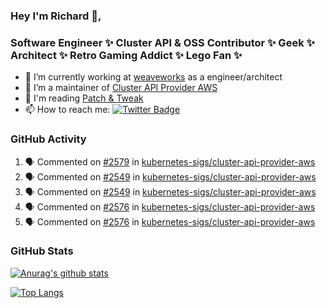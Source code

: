 ### Hey I'm Richard 👋, 

<h3 align="left">Software Engineer ✨ Cluster API & OSS Contributor ✨ Geek ✨ Architect ✨ Retro Gaming Addict ✨ Lego Fan ✨</h3>

- 🔭 I’m currently working at [weaveworks](https://github.com/weaveworks) as a engineer/architect
- 👯 I’m a maintainer of [Cluster API Provider AWS](https://github.com/kubernetes-sigs/cluster-api-provider-aws)
- 💬 I'm reading [Patch & Tweak](https://bjooks.com/products/patch-tweak-exploring-modular-synthesis)
- 📫 How to reach me: [![Twitter Badge](https://img.shields.io/badge/-@fruit_case-00acee?style=flat&logo=Twitter&logoColor=white)](https://twitter.com/intent/follow?screen_name=fruit_case "Follow on Twitter")

### GitHub Activity 

<!--START_SECTION:activity-->
1. 🗣 Commented on [#2579](https://github.com/kubernetes-sigs/cluster-api-provider-aws/issues/2579) in [kubernetes-sigs/cluster-api-provider-aws](https://github.com/kubernetes-sigs/cluster-api-provider-aws)
2. 🗣 Commented on [#2549](https://github.com/kubernetes-sigs/cluster-api-provider-aws/issues/2549) in [kubernetes-sigs/cluster-api-provider-aws](https://github.com/kubernetes-sigs/cluster-api-provider-aws)
3. 🗣 Commented on [#2549](https://github.com/kubernetes-sigs/cluster-api-provider-aws/issues/2549) in [kubernetes-sigs/cluster-api-provider-aws](https://github.com/kubernetes-sigs/cluster-api-provider-aws)
4. 🗣 Commented on [#2576](https://github.com/kubernetes-sigs/cluster-api-provider-aws/issues/2576) in [kubernetes-sigs/cluster-api-provider-aws](https://github.com/kubernetes-sigs/cluster-api-provider-aws)
5. 🗣 Commented on [#2576](https://github.com/kubernetes-sigs/cluster-api-provider-aws/issues/2576) in [kubernetes-sigs/cluster-api-provider-aws](https://github.com/kubernetes-sigs/cluster-api-provider-aws)
<!--END_SECTION:activity-->

### GitHub Stats

[![Anurag's github stats](https://github-readme-stats.vercel.app/api?username=richardcase&count_private=true&show_icons=true)](https://github.com/anuraghazra/github-readme-stats)

[![Top Langs](https://github-readme-stats.vercel.app/api/top-langs/?username=richardcase&hide=html&layout=compact)](https://github.com/anuraghazra/github-readme-stats)
